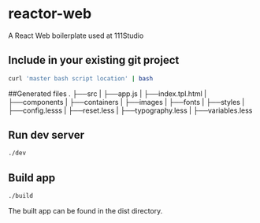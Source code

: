# reactor-web
A React Web boilerplate used at 111Studio

## Include in your existing git project
```bash
curl 'master bash script location' | bash
```

##Generated files
.
├──src
|  ├──app.js
|  ├──index.tpl.html
|  ├──components
|  ├──containers
|  ├──images
|  ├──fonts
|  ├──styles
|     ├──config.lesss
|     ├──reset.less
|     ├──typography.less
|     ├──variables.less


## Run dev server
```bash
./dev
```

## Build app
```bash
./build
```
The built app can be found in the dist directory. 

